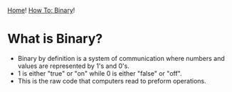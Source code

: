 
[Home](README.md)! [How To: Binary](Tutorial.md)!
# What is Binary?

- Binary by definition is a system of communication where numbers and values are represented by 1's and 0's.
- 1 is either "true" or "on" while 0 is either "false" or "off".
- This is the raw code that computers read to preform operations.
